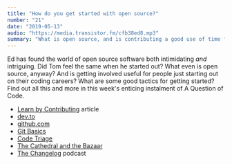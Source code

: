 ```yaml
---
title: "How do you get started with open source?"
number: "21"
date: "2019-05-13"
audio: "https://media.transistor.fm/cfb38ed8.mp3"
summary: "What is open source, and is contributing a good use of time for newbie coders?"
---
```


Ed has found the world of open source software both intimidating *and* intriguing. Did Tom feel the same when he started out? What even is open source, anyway? And is getting involved useful for people just starting out on their coding careers? What are some good tactics for getting started? Find out all this and more in this week's enticing instalment of A Question of Code.

* [Learn by Contributing](https://dev.to/agoldis/learn-by-contributing-27g6) article
* [dev.to](https://dev.to/)
* [github.com](https://github.com/)
* [Git Basics](https://git-scm.com/book/en/v1/Getting-Started-Git-Basics)
* [Code Triage](https://www.codetriage.com/)
* [The Cathedral and the Bazaar](https://en.wikipedia.org/wiki/The_Cathedral_and_the_Bazaar)
* [The Changelog](https://changelog.com/podcast) podcast
